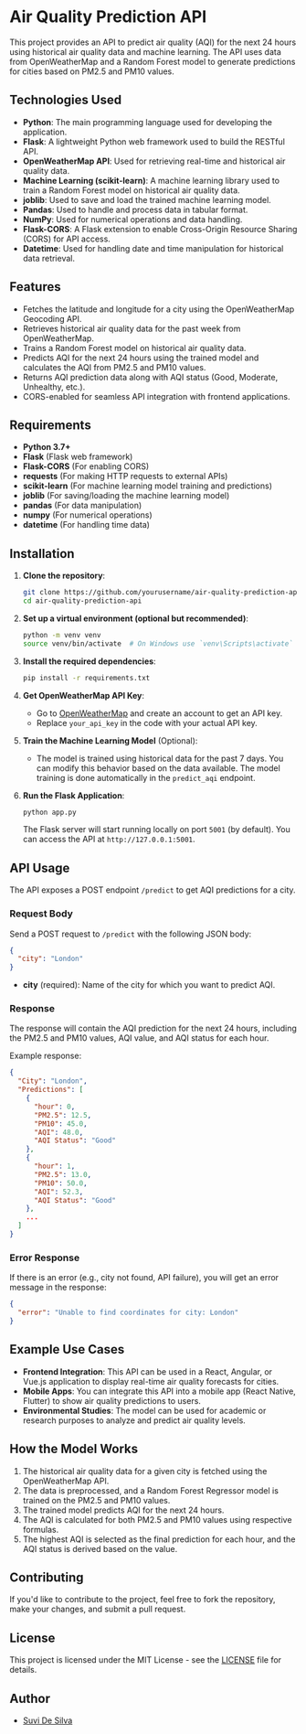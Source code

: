 # Air Quality Prediction API

This project provides an API to predict air quality (AQI) for the next 24 hours using historical air quality data and machine learning. The API uses data from OpenWeatherMap and a Random Forest model to generate predictions for cities based on PM2.5 and PM10 values.

## Technologies Used

- **Python**: The main programming language used for developing the application.
- **Flask**: A lightweight Python web framework used to build the RESTful API.
- **OpenWeatherMap API**: Used for retrieving real-time and historical air quality data.
- **Machine Learning (scikit-learn)**: A machine learning library used to train a Random Forest model on historical air quality data.
- **joblib**: Used to save and load the trained machine learning model.
- **Pandas**: Used to handle and process data in tabular format.
- **NumPy**: Used for numerical operations and data handling.
- **Flask-CORS**: A Flask extension to enable Cross-Origin Resource Sharing (CORS) for API access.
- **Datetime**: Used for handling date and time manipulation for historical data retrieval.

## Features

- Fetches the latitude and longitude for a city using the OpenWeatherMap Geocoding API.
- Retrieves historical air quality data for the past week from OpenWeatherMap.
- Trains a Random Forest model on historical air quality data.
- Predicts AQI for the next 24 hours using the trained model and calculates the AQI from PM2.5 and PM10 values.
- Returns AQI prediction data along with AQI status (Good, Moderate, Unhealthy, etc.).
- CORS-enabled for seamless API integration with frontend applications.

## Requirements

- **Python 3.7+**
- **Flask** (Flask web framework)
- **Flask-CORS** (For enabling CORS)
- **requests** (For making HTTP requests to external APIs)
- **scikit-learn** (For machine learning model training and predictions)
- **joblib** (For saving/loading the machine learning model)
- **pandas** (For data manipulation)
- **numpy** (For numerical operations)
- **datetime** (For handling time data)

## Installation

1. **Clone the repository**:

   ```bash
   git clone https://github.com/yourusername/air-quality-prediction-api.git
   cd air-quality-prediction-api
   ```

2. **Set up a virtual environment (optional but recommended)**:

   ```bash
   python -m venv venv
   source venv/bin/activate  # On Windows use `venv\Scripts\activate`
   ```

3. **Install the required dependencies**:

   ```bash
   pip install -r requirements.txt
   ```

4. **Get OpenWeatherMap API Key**:

   - Go to [OpenWeatherMap](https://openweathermap.org/) and create an account to get an API key.
   - Replace `your_api_key` in the code with your actual API key.

5. **Train the Machine Learning Model** (Optional):

   - The model is trained using historical data for the past 7 days. You can modify this behavior based on the data available. The model training is done automatically in the `predict_aqi` endpoint.

6. **Run the Flask Application**:

   ```bash
   python app.py
   ```

   The Flask server will start running locally on port `5001` (by default). You can access the API at `http://127.0.0.1:5001`.

## API Usage

The API exposes a POST endpoint `/predict` to get AQI predictions for a city.

### Request Body

Send a POST request to `/predict` with the following JSON body:

```json
{
  "city": "London"
}
```

- **city** (required): Name of the city for which you want to predict AQI.

### Response

The response will contain the AQI prediction for the next 24 hours, including the PM2.5 and PM10 values, AQI value, and AQI status for each hour.

Example response:

```json
{
  "City": "London",
  "Predictions": [
    {
      "hour": 0,
      "PM2.5": 12.5,
      "PM10": 45.0,
      "AQI": 48.0,
      "AQI Status": "Good"
    },
    {
      "hour": 1,
      "PM2.5": 13.0,
      "PM10": 50.0,
      "AQI": 52.3,
      "AQI Status": "Good"
    },
    ...
  ]
}
```

### Error Response

If there is an error (e.g., city not found, API failure), you will get an error message in the response:

```json
{
  "error": "Unable to find coordinates for city: London"
}
```

## Example Use Cases

- **Frontend Integration**: This API can be used in a React, Angular, or Vue.js application to display real-time air quality forecasts for cities.
- **Mobile Apps**: You can integrate this API into a mobile app (React Native, Flutter) to show air quality predictions to users.
- **Environmental Studies**: The model can be used for academic or research purposes to analyze and predict air quality levels.

## How the Model Works

1. The historical air quality data for a given city is fetched using the OpenWeatherMap API.
2. The data is preprocessed, and a Random Forest Regressor model is trained on the PM2.5 and PM10 values.
3. The trained model predicts AQI for the next 24 hours.
4. The AQI is calculated for both PM2.5 and PM10 values using respective formulas.
5. The highest AQI is selected as the final prediction for each hour, and the AQI status is derived based on the value.

## Contributing

If you'd like to contribute to the project, feel free to fork the repository, make your changes, and submit a pull request.

## License

This project is licensed under the MIT License - see the [LICENSE](LICENSE) file for details.

## Author

- [Suvi De Silva](https://github.com/SuviDeSilva94)

